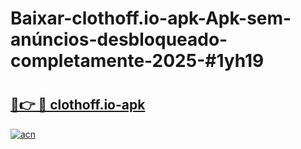# Baixar-clothoff.io-apk-Apk-sem-anúncios-desbloqueado-completamente-2025-#1yh19

# <h2><a href="https://ainizakaria.my?title=clothoff.io-apk&ref=24M">🔗👉 🔴 clothoff.io-apk</a></h2>

[![acn](https://github.com/user-attachments/assets/0f9c940e-d8b0-45ae-aac7-cd30a18b3e1c)](https://ainizakaria.my?title=clothoff.io-apk&ref=24M)

